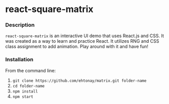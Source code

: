 # react-square-matrix

### Description
`react-square-matrix` is an interactive UI demo that uses React.js and CSS. It was created as a way to learn and practice React. It utilizes RNG and CSS class assignment to add animation. Play around with it and have fun!


### Installation
From the command line:

1) `git clone https://github.com/ehtonay/matrix.git folder-name`
2) `cd folder-name`
3) `npm install`
4) `npm start`
